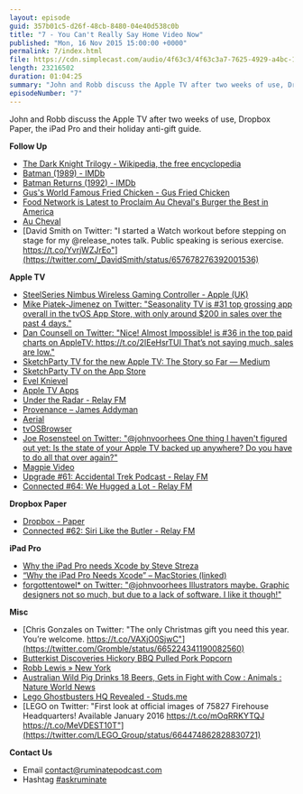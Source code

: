 ```yaml
---
layout: episode
guid: 357b01c5-d26f-48cb-8480-04e40d538c0b
title: "7 - You Can't Really Say Home Video Now"
published: "Mon, 16 Nov 2015 15:00:00 +0000"
permalink: 7/index.html
file: https://cdn.simplecast.com/audio/4f63c3/4f63c3a7-7625-4929-a4bc-1ef4cdcbca06/2bf30a78-f9fe-456b-a426-b627c17c1299/a92eac86_tc.mp3?aid=rss_feed&feed=7Rzwf7P6
length: 23216502
duration: 01:04:25
summary: "John and Robb discuss the Apple TV after two weeks of use, Dropbox Paper, the iPad Pro and their holiday anti-gift guide."
episodeNumber: "7"
---
```


John and Robb discuss the Apple TV after two weeks of use, Dropbox Paper, the iPad Pro and their holiday anti-gift guide.

**Follow Up**

*   [The Dark Knight Trilogy - Wikipedia, the free encyclopedia](https://en.wikipedia.org/wiki/The_Dark_Knight_Trilogy)
*   [Batman (1989) - IMDb](http://www.imdb.com/title/tt0096895/)
*   [Batman Returns (1992) - IMDb](http://www.imdb.com/title/tt0103776/)
*   [Gus's World Famous Fried Chicken - Gus Fried Chicken](http://gusfriedchicken.com/)
*   [Food Network is Latest to Proclaim Au Cheval's Burger the Best in America](http://chicago.eater.com/2015/6/29/8861211/au-cheval-best-burger-in-america-food-network)
*   [Au Cheval](http://auchevalchicago.com)
*   [David Smith on Twitter: "I started a Watch workout before stepping on stage for my @release\_notes talk. Public speaking is serious exercise. https://t.co/YvrjWZJrEo"](https://twitter.com/_DavidSmith/status/657678276392001536)

**Apple TV**

*   [SteelSeries Nimbus Wireless Gaming Controller - Apple (UK)](http://www.apple.com/uk/shop/product/HJ162ZM/A/steelseries-nimbus-wireless-gaming-controller)
*   [Mike Piatek-Jimenez on Twitter: "Seasonality TV is #31 top grossing app overall in the tvOS App Store, with only around $200 in sales over the past 4 days."](https://twitter.com/mikepj/status/661292787208462336)
*   [Dan Counsell on Twitter: "Nice! Almost Impossible! is #36 in the top paid charts on AppleTV: https://t.co/2IEeHsrTUI That’s not saying much, sales are low."](https://twitter.com/dancounsell/status/661145761896390656)
*   [SketchParty TV for the new Apple TV: The Story so Far — Medium](https://medium.com/@mattbraun/sketchparty-tv-for-the-new-apple-tv-the-story-so-far-ca4be9076a6a)
*   [SketchParty TV on the App Store](https://itunes.apple.com/us/app/sketchparty-tv/id500175028?at=1001l88w&ct=ep7)
*   [Evel Knievel](https://itunes.apple.com/us/app/evel-knievel/id944985743?at=1001l88w&ct=ep7)
*   [Apple TV Apps](http://atvapps.net/)
*   [Under the Radar - Relay FM](http://www.relay.fm/radar)
*   [Provenance – James Addyman](http://jamesaddyman.com/provenance/)
*   [Aerial](https://github.com/okofish/aerial)
*   [tvOSBrowser](https://github.com/steventroughtonsmith/tvOSBrowser)
*   [Joe Rosensteel on Twitter: "@johnvoorhees One thing I haven't figured out yet: Is the state of your Apple TV backed up anywhere? Do you have to do all that over again?"](https://twitter.com/joesteel/status/661362453683376128)
*   [Magpie Video](https://itunes.apple.com/us/app/magpie-watch-later-for-web/id935926705)
*   [Upgrade #61: Accidental Trek Podcast - Relay FM](http://www.relay.fm/upgrade/61)
*   [Connected #64: We Hugged a Lot - Relay FM](http://www.relay.fm/connected/64)

**Dropbox Paper**

*   [Dropbox - Paper](https://www.dropbox.com/paper)
*   [Connected #62: Siri Like the Butler - Relay FM](http://www.relay.fm/connected/62)

**iPad Pro**

*   [Why the iPad Pro needs Xcode by Steve Streza](https://medium.com/@stevestreza/why-the-ipad-pro-needs-xcode-8335ee787a09)
*   [“Why the iPad Pro Needs Xcode” – MacStories (linked)](https://www.macstories.net/linked/why-the-ipad-pro-needs-xcode/)
*   [forgottentowel\* on Twitter: "@johnvoorhees Illustrators maybe. Graphic designers not so much, but due to a lack of software. I like it though!"](https://twitter.com/forgottentowel/status/665258118583029760)

**Misc**

*   [Chris Gonzales on Twitter: "The only Christmas gift you need this year. You’re welcome. https://t.co/VAXjO0SjwC"](https://twitter.com/Gromble/status/665224341190082560)
*   [Butterkist Discoveries Hickory BBQ Pulled Pork Popcorn](http://www.butterkist.co.uk/products/butterkist-discoveries-hickory-bbq-pulled-pork-popcorn/)
*   [Robb Lewis » New York](http://robblewis.me/new-york/)
*   [Australian Wild Pig Drinks 18 Beers, Gets in Fight with Cow : Animals : Nature World News](http://www.natureworldnews.com/articles/3981/20130914/australian-wild-pig-drinks-18-beers-gets-fight-cow.htm)
*   [Lego Ghostbusters HQ Revealed - Studs.me](http://studs.me/posts/lego-ghostbusters-hq-revealed)
*   [LEGO on Twitter: "First look at official images of 75827 Firehouse Headquarters! Available January 2016 https://t.co/mOqRRKYTQJ https://t.co/MeVDEST10T"](https://twitter.com/LEGO_Group/status/664474862828830721)

**Contact Us**

*   Email contact@ruminatepodcast.com
*   Hashtag [#askruminate](https://twitter.com/search?q=askruminate)
